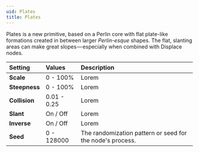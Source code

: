 ```yaml
---
uid: Plates
title: Plates
---
```


Plates is a new primitive, based on a Perlin core with flat plate-like formations created in between larger *Perlin-esque* shapes. The flat, slanting areas can make great slopes — especially when combined with Displace nodes.


| Setting       | Values      | Description                                               |
| :------------ | :---------- | :-------------------------------------------------------- |
| **Scale**     | 0 - 100% | Lorem                                                     |
| **Steepness** | 0 - 100% | Lorem                                                     |
| **Collision** | 0.01 - 0.25 | Lorem                                                     |
| **Slant**     | On / Off    | Lorem                                                     |
| **Inverse**   | On / Off    | Lorem                                                     |
| **Seed**      | 0 - 128000  | The randomization pattern or seed for the node's process. |



